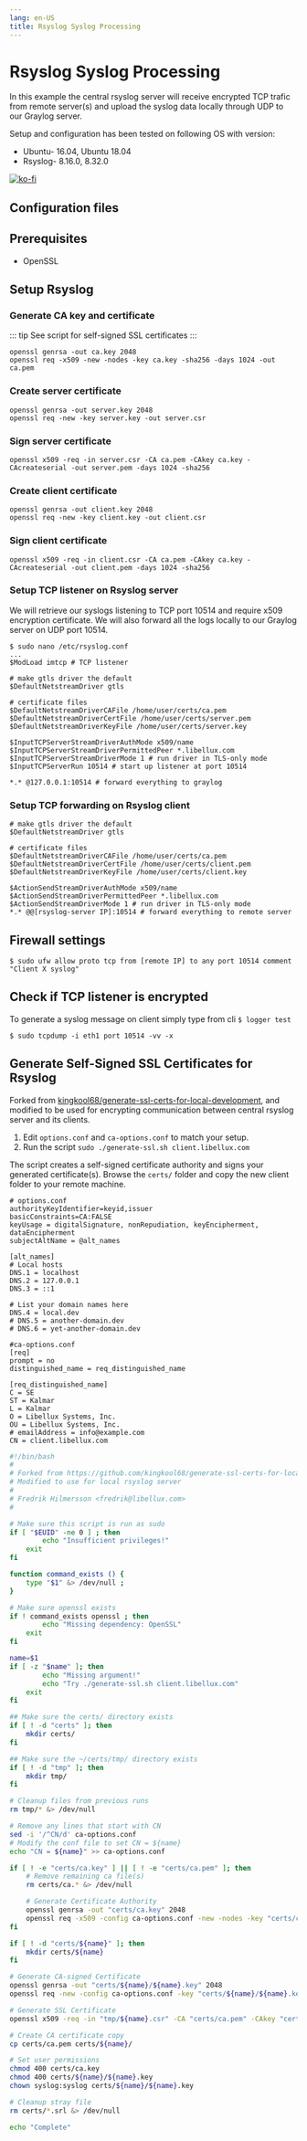 ```yaml
---
lang: en-US
title: Rsyslog Syslog Processing
---
```


# Rsyslog Syslog Processing

In this example the central rsyslog server will receive encrypted TCP trafic from remote server(s) and upload the syslog data locally through UDP to our Graylog server.

Setup and configuration has been tested on following OS with version:

* Ubuntu- 16.04, Ubuntu 18.04
* Rsyslog- 8.16.0, 8.32.0

[![ko-fi](https://www.ko-fi.com/img/githubbutton_sm.svg)](https://ko-fi.com/B0B31BJU3)

## Configuration files

## Prerequisites

* OpenSSL

## Setup Rsyslog

### Generate CA key and certificate

::: tip
See script for self-signed SSL certificates 
:::

    openssl genrsa -out ca.key 2048
    openssl req -x509 -new -nodes -key ca.key -sha256 -days 1024 -out ca.pem

### Create server certificate

    openssl genrsa -out server.key 2048
    openssl req -new -key server.key -out server.csr

### Sign server certificate

    openssl x509 -req -in server.csr -CA ca.pem -CAkey ca.key -CAcreateserial -out server.pem -days 1024 -sha256

### Create client certificate

    openssl genrsa -out client.key 2048
    openssl req -new -key client.key -out client.csr

### Sign client certificate

    openssl x509 -req -in client.csr -CA ca.pem -CAkey ca.key -CAcreateserial -out client.pem -days 1024 -sha256

### Setup TCP listener on Rsyslog server

We will retrieve our syslogs listening to TCP port 10514 and require x509 encryption certificate. We will also forward all the logs locally to our Graylog server on UDP port 10514.

    $ sudo nano /etc/rsyslog.conf
    ...
    $ModLoad imtcp # TCP listener

    # make gtls driver the default
    $DefaultNetstreamDriver gtls

    # certificate files
    $DefaultNetstreamDriverCAFile /home/user/certs/ca.pem
    $DefaultNetstreamDriverCertFile /home/user/certs/server.pem
    $DefaultNetstreamDriverKeyFile /home/user/certs/server.key

    $InputTCPServerStreamDriverAuthMode x509/name
    $InputTCPServerStreamDriverPermittedPeer *.libellux.com
    $InputTCPServerStreamDriverMode 1 # run driver in TLS-only mode
    $InputTCPServerRun 10514 # start up listener at port 10514

    *.* @127.0.0.1:10514 # forward everything to graylog

### Setup TCP forwarding on Rsyslog client

    # make gtls driver the default
    $DefaultNetstreamDriver gtls

    # certificate files
    $DefaultNetstreamDriverCAFile /home/user/certs/ca.pem
    $DefaultNetstreamDriverCertFile /home/user/certs/client.pem
    $DefaultNetstreamDriverKeyFile /home/user/certs/client.key

    $ActionSendStreamDriverAuthMode x509/name
    $ActionSendStreamDriverPermittedPeer *.libellux.com
    $ActionSendStreamDriverMode 1 # run driver in TLS-only mode
    *.* @@[rsyslog-server IP]:10514 # forward everything to remote server

## Firewall settings

    $ sudo ufw allow proto tcp from [remote IP] to any port 10514 comment "Client X syslog"

## Check if TCP listener is encrypted

To generate a syslog message on client simply type from cli `$ logger test`

    $ sudo tcpdump -i eth1 port 10514 -vv -x

## Generate Self-Signed SSL Certificates for Rsyslog

Forked from [kingkool68/generate-ssl-certs-for-local-development](https://github.com/kingkool68/generate-ssl-certs-for-local-development/), and modified to be used for encrypting communication between central rsyslog server and its clients.

1. Edit `options.conf` and `ca-options.conf` to match your setup.
2. Run the script `sudo ./generate-ssl.sh client.libellux.com`

The script creates a self-signed certificate authority and signs your generated certificate(s). Browse the `certs/` folder and copy the new client folder to your remote machine.

```
# options.conf
authorityKeyIdentifier=keyid,issuer
basicConstraints=CA:FALSE
keyUsage = digitalSignature, nonRepudiation, keyEncipherment, dataEncipherment
subjectAltName = @alt_names

[alt_names]
# Local hosts
DNS.1 = localhost
DNS.2 = 127.0.0.1
DNS.3 = ::1

# List your domain names here
DNS.4 = local.dev
# DNS.5 = another-domain.dev
# DNS.6 = yet-another-domain.dev
```

```
#ca-options.conf
[req]
prompt = no
distinguished_name = req_distinguished_name

[req_distinguished_name]
C = SE
ST = Kalmar
L = Kalmar
O = Libellux Systems, Inc.
OU = Libellux Systems, Inc.
# emailAddress = info@example.com
CN = client.libellux.com
```

``` bash
#!/bin/bash
#
# Forked from https://github.com/kingkool68/generate-ssl-certs-for-local-development
# Modified to use for local rsyslog server
#
# Fredrik Hilmersson <fredrik@libellux.com>
#

# Make sure this script is run as sudo
if [ "$EUID" -ne 0 ] ; then
        echo "Insufficient privileges!"
    exit
fi

function command_exists () {
    type "$1" &> /dev/null ;
}

# Make sure openssl exists
if ! command_exists openssl ; then
        echo "Missing dependency: OpenSSL"
    exit
fi

name=$1
if [ -z "$name" ]; then
        echo "Missing argument!"
        echo "Try ./generate-ssl.sh client.libellux.com"
    exit
fi

## Make sure the certs/ directory exists
if [ ! -d "certs" ]; then
    mkdir certs/
fi

## Make sure the ~/certs/tmp/ directory exists
if [ ! -d "tmp" ]; then
    mkdir tmp/
fi

# Cleanup files from previous runs
rm tmp/* &> /dev/null

# Remove any lines that start with CN
sed -i '/^CN/d' ca-options.conf
# Modify the conf file to set CN = ${name}
echo "CN = ${name}" >> ca-options.conf

if [ ! -e "certs/ca.key" ] || [ ! -e "certs/ca.pem" ]; then
    # Remove remaining ca file(s)
    rm certs/ca.* &> /dev/null

    # Generate Certificate Authority
    openssl genrsa -out "certs/ca.key" 2048
    openssl req -x509 -config ca-options.conf -new -nodes -key "certs/ca.key" -sha256 -days 1024 -out "certs/ca.pem"
fi

if [ ! -d "certs/${name}" ]; then
    mkdir certs/${name}
fi

# Generate CA-signed Certificate
openssl genrsa -out "certs/${name}/${name}.key" 2048
openssl req -new -config ca-options.conf -key "certs/${name}/${name}.key" -out "tmp/${name}.csr"

# Generate SSL Certificate
openssl x509 -req -in "tmp/${name}.csr" -CA "certs/ca.pem" -CAkey "certs/ca.key" -CAcreateserial -out "certs/${name}/${name}.crt" -days 1024 -sha256 -extfile options.conf

# Create CA certificate copy
cp certs/ca.pem certs/${name}/

# Set user permissions
chmod 400 certs/ca.key
chmod 400 certs/${name}/${name}.key
chown syslog:syslog certs/${name}/${name}.key

# Cleanup stray file
rm certs/*.srl &> /dev/null

echo "Complete"
```
